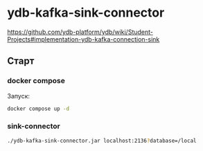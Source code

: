 # ydb-kafka-sink-connector

https://github.com/ydb-platform/ydb/wiki/Student-Projects#implementation-ydb-kafka-connection-sink

## Старт
### docker compose
Запуск:
```bash
docker compose up -d
```
### sink-connector
```bash
./ydb-kafka-sink-connector.jar localhost:2136?database=/local
```